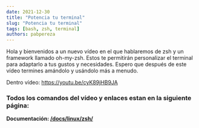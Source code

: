```yaml
---
date: 2021-12-30  
title: "Potencia tu terminal"
slug: "Potencia tu terminal"
tags: [bash, zsh, terminal]
authors: pabpereza
---
```


Hola y bienvenidos a un nuevo vídeo en el que hablaremos de zsh y un framework llamado oh-my-zsh. Estos te permitirán personalizar el terminal para adaptarlo a tus gustos y necesidades. Espero que después de este vídeo termines amándolo y usándolo más a menudo.

Dentro vídeo:
https://youtu.be/cyK89jHB9JA 



### Todos los comandos del vídeo y enlaces estan en la siguiente página:
**Documentación: [/docs/linux/zsh/](/docs/linux/zsh/)**

